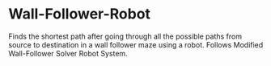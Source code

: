 # Wall-Follower-Robot

Finds the shortest path after going through all the possible paths from source to destination in a wall follower maze using a robot.
Follows Modified Wall-Follower Solver Robot System.

